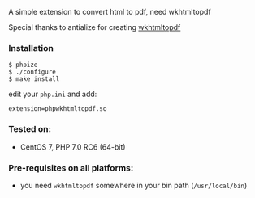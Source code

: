 A simple extension to convert html to pdf, need wkhtmltopdf

Special thanks to antialize for creating [wkhtmltopdf](http://wkhtmltopdf.org)


### Installation

    $ phpize
    $ ./configure
    $ make install

edit your `php.ini` and add:

    extension=phpwkhtmltopdf.so

### Tested on:

 * CentOS 7, PHP 7.0 RC6 (64-bit)

### Pre-requisites on all platforms:

 * you need `wkhtmltopdf` somewhere in your bin path (`/usr/local/bin`)

